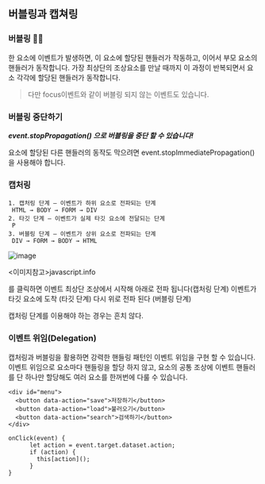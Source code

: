 ## 버블링과 캡쳐링

### 버블링 🎈🎈
한 요소에 이벤트가 발생하면, 이 요소에 할당된 핸들러가 작동하고, 이어서 부모 요소의 핸들러가 동작합니다.
가장 최상단의 조상요소를 만날 때까지 이 과정이 반복되면서 요소 각각에 할당된 핸들러가 동작합니다.
> 다만 focus이벤트와 같이 버블링 되지 않는 이벤트도 있습니다.

### 버블링 중단하기
***event.stopPropagation() 으로 버블링을 중단 할 수 있습니다!***

요소에 할당된 다른 핸들러의 동작도 막으려면 event.stopImmediatePropagation()을 사용해야 합니다.


### 캡처링
```
1. 캡처링 단계 – 이벤트가 하위 요소로 전파되는 단계
 HTML → BODY → FORM → DIV
2. 타깃 단계 – 이벤트가 실제 타깃 요소에 전달되는 단계
 P
3. 버블링 단계 – 이벤트가 상위 요소로 전파되는 단계
 DIV → FORM → BODY → HTML
```

![image](https://user-images.githubusercontent.com/61695175/121494869-170fcc00-ca14-11eb-9753-770f4b779de2.png)

<이미지참고>javascript.info

<td>를 클릭하면 이벤트 최상단 조상에서 시작해 아래로 전파 됩니다(캡처링 단계)
이벤트가 타깃 요소에 도착 (타깃 단계)
다시 위로 전파 된다 (버블링 단계)
 
캡처링 단계를 이용해야 하는 경우는 흔치 않다.
  
### 이벤트 위임(Delegation)
캡처링과 버블링을 활용하면 강력한 핸들링 패턴인 이벤트 위임을 구현 할 수 있습니다.
이벤트 위임으로 요소마다 핸들링을 할당 하지 않고, 요소의 공통 조상에 이벤트 핸들러를 단 하나만 할당해도 여러 요소를 한꺼번에 다룰 수 있습니다.
  
```
<div id="menu">
  <button data-action="save">저장하기</button>
  <button data-action="load">불러오기</button>
  <button data-action="search">검색하기</button>
</div>

onClick(event) {
      let action = event.target.dataset.action;
      if (action) {
        this[action]();
      }
}
```
  
